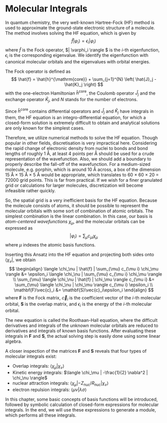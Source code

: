 # Molecular Integrals

In quantum chemistry, the very well-known Hartree-Fock (HF) method is used to 
approximate the ground-state electronic structure of a molecule. The method 
involves solving the HF equation, which is given by
$$
\hat{f} | \varphi_i \rangle = \epsilon_i | \varphi_i \rangle
$$
where $\hat{f}$ is the Fock operator, $| \varphi_i \rangle $ is 
the $i$-th eigenfunction, $\epsilon_i$ is the corresponding eigenvalue. 
We identify the eigenfunction with canonical molecular orbitals and the 
eigenvalues with orbital energies.

The Fock operator is defined as
$$
\hat{f} = \hat{h}^{\mathrm{core}} + \sum_{j=1}^{N} \left( \hat{J}_j - \hat{K}_j \right)
$$
with the one-electron Hamiltonian $\hat{h}^{\mathrm{core}}$, the Coulomb 
operator $\hat{J}_j$ and the exchange operator $\hat{K}_j$, and $N$ 
stands for the number of electrons.

Since $\hat{h}^{\mathrm{core}}$ contains differential operators and 
$\hat{J}_j$ and $\hat{K}_j$ have integrals in them, the HF equation 
is an integro-differential equation, for which a closed-form solution is 
extremely difficult to obtain and analytical solutions are only known for 
the simplest cases. 

Therefore, we utilize numerical methods to solve the HF equation. 
Though popular in other fields, discretisation is very impractical here. 
Considering the rapid change of electronic density from nuclei to bonds and 
bond lengths of roughly 1 Å, at least 4 points per Å should be used for a 
crude representation of the wavefunction. Also, we should add a boundary to 
properly describe the fall-off of the wavefunction. For a medium-sized molecule, 
e.g. porphin, which is around 10 Å across, a box of the dimension 
15 Å × 15 Å × 5 Å would be appropriate, which translates to 60 × 60 × 20 = 72000 
grid points. This is far from practical. If we wish for a finer granulated grid or 
calculations for larger molecules, discretization will become infeasible rather quickly.

So, the spatial grid is a very inefficient basis for the HF equation. Because 
the molecule consists of atoms, it should be possible to represent the 
molecular orbitals with some sort of combination of atomic orbitals. The simplest 
combination is the linear combination. In this case, our basis is 
*atom-centered wavefunctions* $\chi_\mu$, and the molecular orbitals can be 
expressed as
$$
| \varphi_i \rangle = \sum_{\mu} c_{\mu i} \chi_\mu
$$
where $\mu$ indexes the atomic basis functions.

Inserting this Ansatz into the HF equation and projecting both sides 
onto $\langle \chi_\nu|$, we obtain
$$
\begin{align}
  \langle \chi_\nu | \hat{f} | \sum_{\mu} c_{\mu i} \chi_\mu \rangle &= \epsilon_i  \langle \chi_\nu | \sum_{\mu} c_{\mu i} \chi_\mu \rangle \\
  \sum_{\mu} \langle \chi_\nu | \hat{f} | \chi_\mu \rangle c_{\mu i} &= \sum_{\mu} \langle \chi_\nu | \chi_\mu \rangle c_{\mu i} \epsilon_i \\
  \mathbf{F}\vec{c}_i &= \mathbf{S}\vec{c}_i\epsilon_i
\end{align}
$$
where $\mathbf{F}$ is the Fock matrix, 
$\vec{c}_i$ is the coefficient vector of the $i$-th molecular orbital, 
$\mathbf{S}$ is the overlap matrix, 
and $\epsilon_i$ is the energy of the $i$-th molecular orbital.

The new equation is called the Roothaan-Hall equation, where the difficult 
derivatives and integrals of the unknown molecular orbitals are reduced to 
derivatives and integrals of known basis functions. After evaluating these 
integrals in $\mathbf{F}$ and $\mathbf{S}$, the actual solving step 
is easily done using some linear algebra.

A closer inspection of the matrices $\mathbf{F}$ and $\mathbf{S}$
reveals that four types of molecular integrals exist:
- Overlap integrals: $\langle \chi_\mu | \chi_\nu \rangle$
- Kinetic energy integrals: $\langle \chi_\mu | -\frac{1}{2} \nabla^2 | \chi_\nu \rangle$
- nuclear attraction integrals: $\langle \chi_\mu | -Z_{\mathrm{nuc}}/R_{\mathrm{nuc}} | \chi_\nu \rangle$
- electron repulsion integrals: $\langle \mu \nu | \lambda \sigma \rangle$

In this chapter, some basic concepts of basis functions will be introduced, 
followed by symbolic calculation of closed-form expressions for molecular 
integrals. In the end, we will use these expressions to generate a module, 
which performs all these integrals.
